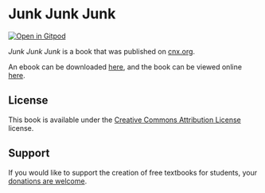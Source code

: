 # Junk Junk Junk

[![Open in Gitpod](https://gitpod.io/button/open-in-gitpod.svg)](https://gitpod.io/from-referrer/)

_Junk Junk Junk_ is a book that was published on [cnx.org](https://cnx.org/).

An ebook can be downloaded [here](https://github.com/cnx-user-books/cnxbook-junk-junk-junk/releases/latest), and the book can be viewed online [here](https://github.com/cnx-user-books/cnxbook-junk-junk-junk/releases/latest).

## License
This book is available under the [Creative Commons Attribution License](./LICENSE) license.

## Support
If you would like to support the creation of free textbooks for students, your [donations are welcome](https://riceconnect.rice.edu/donation/support-openstax-banner).
